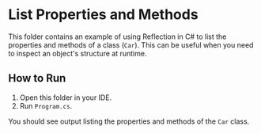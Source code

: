 # List Properties and Methods

This folder contains an example of using Reflection in C# to list the properties and methods of a class (`Car`). This can be useful when you need to inspect an object's structure at runtime.

## How to Run

1. Open this folder in your IDE.
2. Run `Program.cs`.

You should see output listing the properties and methods of the `Car` class.


